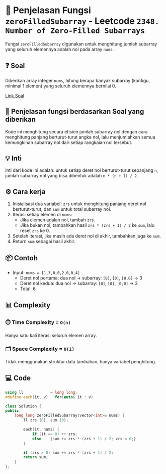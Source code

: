 # 📝 Penjelasan Fungsi `zeroFilledSubarray` - Leetcode `2348. Number of Zero-Filled Subarrays`

Fungsi `zeroFilledSubarray` digunakan untuk menghitung jumlah subarray yang seluruh elemennya adalah nol pada array `nums`.

## ❓ Soal

Diberikan array integer `nums`, hitung berapa banyak subarray (kontigu, minimal 1 elemen) yang seluruh elemennya bernilai 0.

[Link Soal](https://leetcode.com/problems/number-of-zero-filled-subarrays/description/?envType=daily-question&envId=2025-08-19)

## 🔗 Penjelasan fungsi berdasarkan Soal yang diberikan

Kode ini menghitung secara efisien jumlah subarray nol dengan cara menghitung panjang berturut-turut angka nol, lalu menjumlahkan semua kemungkinan subarray nol dari setiap rangkaian nol tersebut.

## 💡 Inti

Inti dari kode ini adalah: untuk setiap deret nol berturut-turut sepanjang `n`, jumlah subarray nol yang bisa dibentuk adalah `n * (n + 1) / 2`.

## ⚙️ Cara kerja

1. Inisialisasi dua variabel: `zrs` untuk menghitung panjang deret nol berturut-turut, dan `sum` untuk total subarray nol.
2. Iterasi setiap elemen di `nums`:
   - Jika elemen adalah nol, tambah `zrs`.
   - Jika bukan nol, tambahkan hasil `zrs * (zrs + 1) / 2` ke `sum`, lalu reset `zrs` ke 0.
3. Setelah iterasi, jika masih ada deret nol di akhir, tambahkan juga ke `sum`.
4. Return `sum` sebagai hasil akhir.

## 📦 Contoh

- Input: `nums = [1,3,0,0,2,0,0,4]`
  - Deret nol pertama: dua nol → subarray: `[0]`, `[0]`, `[0,0]` → 3
  - Deret nol kedua: dua nol → subarray: `[0]`, `[0]`, `[0,0]` → 3
  - Total: 6

## 📊 Complexity

### ⏱️ Time Complexity = `O(n)`

Hanya satu kali iterasi seluruh elemen array.

### 🗂️ Space Complexity = `O(1)`

Tidak menggunakan struktur data tambahan, hanya variabel penghitung.

## 💻 Code

```cpp []
using ll            = long long;
#define each(it, v)   for(auto& it : v)

class Solution {
public:
    long long zeroFilledSubarray(vector<int>& nums) {
        ll zrs {0}, sum {0};

        each(it, nums) {
            if (it == 0) ++ zrs;
            else    {sum += zrs * (zrs + 1) / 2; zrs = 0;}
        }

        if (zrs > 0) sum += zrs * (zrs + 1) / 2;
        return sum;
    }
};
```
